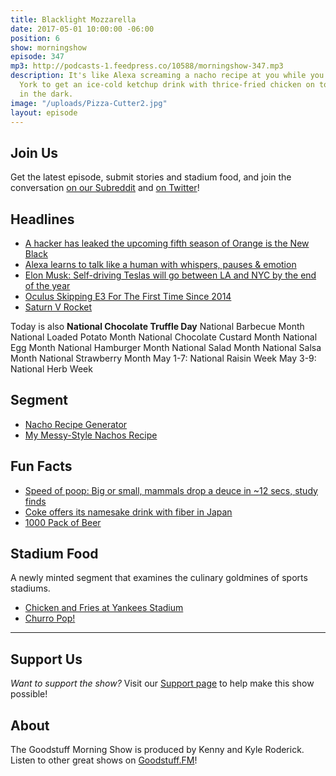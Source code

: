 ```yaml
---
title: Blacklight Mozzarella
date: 2017-05-01 10:00:00 -06:00
position: 6
show: morningshow
episode: 347
mp3: http://podcasts-1.feedpress.co/10588/morningshow-347.mp3
description: It's like Alexa screaming a nacho recipe at you while you drive to New
  York to get an ice-cold ketchup drink with thrice-fried chicken on top that glows
  in the dark.
image: "/uploads/Pizza-Cutter2.jpg"
layout: episode
---
```


## Join Us
Get the latest episode, submit stories and stadium food, and join the conversation [on our Subreddit](https://www.reddit.com/r/Goodstuff_fm/) and [on Twitter](http://twitter.com/morningshowam)!

## Headlines
* [A hacker has leaked the upcoming fifth season of Orange is the New Black](https://www.theverge.com/2017/4/29/15483850/netflix-hacker-orange-is-the-new-black-ransom)
* [Alexa learns to talk like a human with whispers, pauses & emotion](https://techcrunch.com/2017/04/28/alexa-learns-to-talk-like-a-human-with-whispers-pauses-emotion/)
* [Elon Musk: Self-driving Teslas will go between LA and NYC by the end of the year](http://www.marketwatch.com/story/elon-musk-self-driving-teslas-will-go-between-la-and-nyc-by-the-end-of-the-year-2017-04-28)
* [Oculus Skipping E3 For The First Time Since 2014](https://www.gamespot.com/articles/oculus-skipping-e3-for-the-first-time-since-2014/1100-6449677/)
* [Saturn V Rocket](http://i.imgur.com/3Drb4Ai.jpg)

Today is also **National Chocolate Truffle Day**
National Barbecue Month
National Loaded Potato Month
National Chocolate Custard
Month National Egg Month
National Hamburger Month
National Salad Month
National Salsa Month
National Strawberry Month
May 1-7: National Raisin Week
May 3-9: National Herb Week

## Segment
* [Nacho Recipe Generator](http://www.seriouseats.com/nacho-recipe-generator)
* [My Messy-Style Nachos Recipe](http://www.seriouseats.com/nacho-recipe-generator/recipes?style=messy&ingredients=c5-m3-b3-s5-t2-t4-t5-t6-t9-t11-t12-g2)

## Fun Facts
* [Speed of poop: Big or small, mammals drop a deuce in ~12 secs, study finds](https://arstechnica.com/science/2017/04/speed-of-poop-big-or-small-mammals-drop-a-deuce-in-12-secs-study-finds/)
* [Coke offers its namesake drink with fiber in Japan](http://www.denverpost.com/2017/04/30/coke-coca-cola-fiber-japan/)
* [1000 Pack of Beer](https://i.redd.it/py78u88zg9uy.jpg)

## Stadium Food
A newly minted segment that examines the culinary goldmines of sports stadiums.

- [Chicken and Fries at Yankees Stadium](https://i.redd.it/h2mtmtpz9suy.jpg)
- [Churro Pop!](http://www.ocregister.com/wp-content/uploads/2017/04/fullsizerender-19.jpg?w=548)

***

## Support Us
*Want to support the show?* Visit our [Support page](https://goodstuff.fm/support) to help make this show possible!

## About
The Goodstuff Morning Show is produced by Kenny and Kyle Roderick. Listen to other great shows on [Goodstuff.FM](http://goodstuff.fm/shows)!

